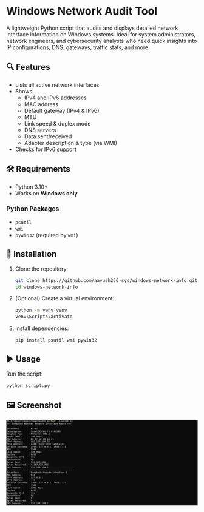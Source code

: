 # Windows Network Audit Tool

A lightweight Python script that audits and displays detailed network interface information on Windows systems. Ideal for system administrators, network engineers, and cybersecurity analysts who need quick insights into IP configurations, DNS, gateways, traffic stats, and more.

## 🔍 Features

- Lists all active network interfaces  
- Shows:
  - IPv4 and IPv6 addresses  
  - MAC address  
  - Default gateway (IPv4 & IPv6)  
  - MTU  
  - Link speed & duplex mode  
  - DNS servers  
  - Data sent/received  
  - Adapter description & type (via WMI)  
- Checks for IPv6 support

## 🛠️ Requirements

- Python 3.10+  
- Works on **Windows only**

### Python Packages

- `psutil`  
- `wmi`  
- `pywin32` (required by `wmi`)

## 🚀 Installation

1. Clone the repository:

   ```bash
   git clone https://github.com/aayush256-sys/windows-network-info.git
   cd windows-network-info
   ```

2. (Optional) Create a virtual environment:

   ```bash
   python -m venv venv
   venv\Scripts\activate
   ```

3. Install dependencies:

   ```bash
   pip install psutil wmi pywin32
   ```

## ▶️ Usage

Run the script:

```bash
python script.py
```


## 🖼️ Screenshot

![Sample Output](./image/Screenshot.png)

